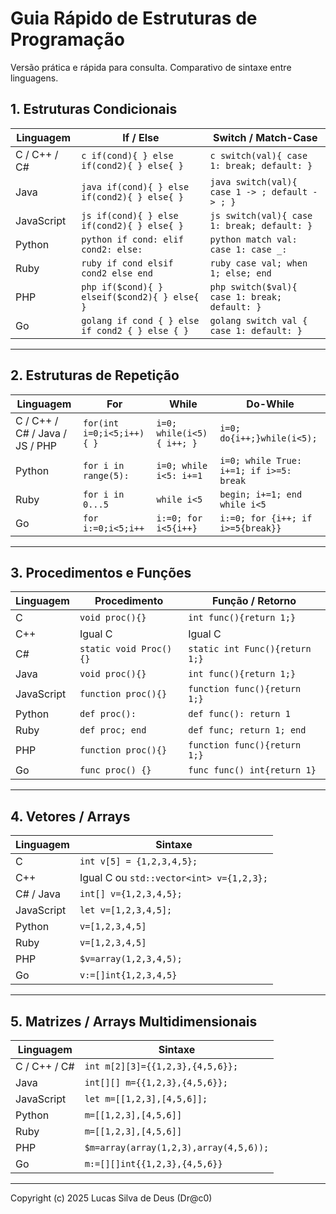 # Guia Rápido de Estruturas de Programação

Versão prática e rápida para consulta. Comparativo de sintaxe entre linguagens.

## 1. Estruturas Condicionais

| Linguagem | If / Else | Switch / Match-Case |
|-----------|-----------|-------------------|
| C / C++ / C# | ```c if(cond){ } else if(cond2){ } else{ }``` | ```c switch(val){ case 1: break; default: }``` |
| Java | ```java if(cond){ } else if(cond2){ } else{ }``` | ```java switch(val){ case 1 -> ; default -> ; }``` |
| JavaScript | ```js if(cond){ } else if(cond2){ } else{ }``` | ```js switch(val){ case 1: break; default: }``` |
| Python | ```python if cond: elif cond2: else:``` | ```python match val: case 1: case _:``` |
| Ruby | ```ruby if cond elsif cond2 else end``` | ```ruby case val; when 1; else; end``` |
| PHP | ```php if($cond){ } elseif($cond2){ } else{ }``` | ```php switch($val){ case 1: break; default: }``` |
| Go | ```golang if cond { } else if cond2 { } else { }``` | ```golang switch val { case 1: default: }``` |

---

## 2. Estruturas de Repetição

| Linguagem | For | While | Do-While |
|-----------|-----|-------|-----------|
| C / C++ / C# / Java / JS / PHP | ```for(int i=0;i<5;i++){ }``` | ```i=0; while(i<5){ i++; }``` | ```i=0; do{i++;}while(i<5);``` |
| Python | ```for i in range(5):``` | ```i=0; while i<5: i+=1``` | ```i=0; while True: i+=1; if i>=5: break``` |
| Ruby | ```for i in 0...5``` | ```while i<5``` | ```begin; i+=1; end while i<5``` |
| Go | ```for i:=0;i<5;i++``` | ```i:=0; for i<5{i++}``` | ```i:=0; for {i++; if i>=5{break}}``` |

---

## 3. Procedimentos e Funções

| Linguagem | Procedimento | Função / Retorno |
|-----------|-------------|----------------|
| C | ```void proc(){}``` | ```int func(){return 1;}``` |
| C++ | Igual C | Igual C |
| C# | ```static void Proc(){}``` | ```static int Func(){return 1;}``` |
| Java | ```void proc(){}``` | ```int func(){return 1;}``` |
| JavaScript | ```function proc(){}``` | ```function func(){return 1;}``` |
| Python | ```def proc():``` | ```def func(): return 1``` |
| Ruby | ```def proc; end``` | ```def func; return 1; end``` |
| PHP | ```function proc(){}``` | ```function func(){return 1;}``` |
| Go | ```func proc() {}``` | ```func func() int{return 1}``` |

---

## 4. Vetores / Arrays

| Linguagem | Sintaxe |
|-----------|---------|
| C | `int v[5] = {1,2,3,4,5};` |
| C++ | Igual C ou `std::vector<int> v={1,2,3};` |
| C# / Java | `int[] v={1,2,3,4,5};` |
| JavaScript | `let v=[1,2,3,4,5];` |
| Python | `v=[1,2,3,4,5]` |
| Ruby | `v=[1,2,3,4,5]` |
| PHP | `$v=array(1,2,3,4,5);` |
| Go | `v:=[]int{1,2,3,4,5}` |

---

## 5. Matrizes / Arrays Multidimensionais

| Linguagem | Sintaxe |
|-----------|---------|
| C / C++ / C# | `int m[2][3]={{1,2,3},{4,5,6}};` |
| Java | `int[][] m={{1,2,3},{4,5,6}};` |
| JavaScript | `let m=[[1,2,3],[4,5,6]];` |
| Python | `m=[[1,2,3],[4,5,6]]` |
| Ruby | `m=[[1,2,3],[4,5,6]]` |
| PHP | `$m=array(array(1,2,3),array(4,5,6));` |
| Go | `m:=[][]int{{1,2,3},{4,5,6}}` |


---

Copyright (c) 2025 Lucas Silva de Deus (Dr@c0)